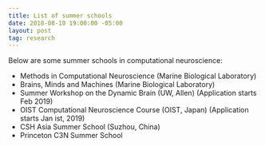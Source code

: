 ```yaml
---
title: List of summer schools
date: 2018-08-10 19:00:00 -05:00
layout: post
tag: research
---
```


Below are some summer schools in computational neuroscience:
* Methods in Computational Neuroscience (Marine Biological Laboratory)
* Brains, Minds and Machines (Marine Biological Laboratory)
* Summer Workshop on the Dynamic Brain (UW, Allen) (Application starts Feb 2019)
* OIST Computational Neuroscience Course (OIST, Japan) (Application starts Jan ist, 2019)
* CSH Asia Summer School (Suzhou, China)
* Princeton C3N Summer School
